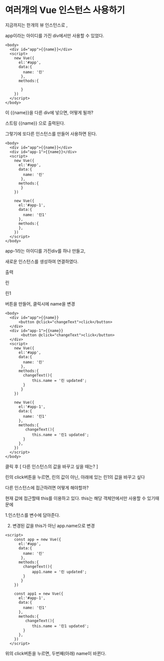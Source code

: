 # 여러개의 Vue 인스턴스 사용하기

지금까지는 한개의 뷰 인스턴스로 , 

app이라는 아이디를 가진 div에서만 사용할 수 있었다.
```
<body>
  <div id="app">{{name}}</div>
  <script>
    new Vue({
      el:'#app',
      data:{
        name: '린'
       },
      methods:{

       }
    })
  </script>
</body>
```
이 {{name}}을 다른 div에 넣으면, 어떻게 될까?

스트링 {{name}} 으로 출력된다.

 

그렇기에 또다른 인스턴스를 만들어 사용하면 된다.
```
<body>
  <div id="app">{{name}}</div>
  <div id="app-1">{{name}}</div> 
  <script>
    new Vue({
      el:'#app',
      data:{
        name: '린'
       },
      methods:{
       }
    })

    new Vue({
      el:'#app-1',
      data:{
        name: '린1'
      },
      methods:{
      },
    })
  </script>
</body>
```
app-1라는 아이디를 가진div를 하나 만들고,

새로운 인스턴스를 생성하여 연결하였다. 

 

출력

린

린1

 

버튼을 만들어, 클릭시에 name을 변경
```
<body>
  <div id="app">{{name}}
      <button @click="changeText">click</button>
  </div>
  <div id="app-1">{{name}}
       <button @click="changeText">click</button>
  </div> 
  <script>
    new Vue({
      el:'#app',
      data:{
        name: '린'
       },
      methods:{
        changeText(){
            this.name = '린 updated';
        }
       }
    })

    new Vue({
      el:'#app-1',
      data:{
        name: '린1'
      },
      methods:{
         changeText(){
            this.name = '린1 updated';
        }
      },
    })
  </script>
</body>
 ```


클릭 후
[ 다른 인스턴스의 값을 바꾸고 싶을 때는? ]

 

린의 click버튼을 누르면, 린의 값이 아닌, 아래에 있는 린1의 값을 바꾸고 싶다

 

다른 인스턴스에 접근하려면 어떻게 해야할까?

 

현재 값에 접근할때 this를 이용하고 있다. this는 해당 객체안에서만 사용할 수 있기때문에

1.인스턴스를 변수에 담아준다.

2. 변경된 값을 this가 아닌 app.name으로 변경

 
```
<script>
    const app = new Vue({
      el:'#app',
      data:{
        name: '린'
       },
      methods:{
        changeText(){
            app1.name = '린 updated';
        }
       }
    })

    const app1 = new Vue({
      el:'#app-1',
      data:{
        name: '린1'
      },
      methods:{
         changeText(){
            this.name = '린1 updated';
        }
      },
    })
  </script>
 ```

위의 click버튼을 누르면, 두번째(아래) name이 바뀐다. 

